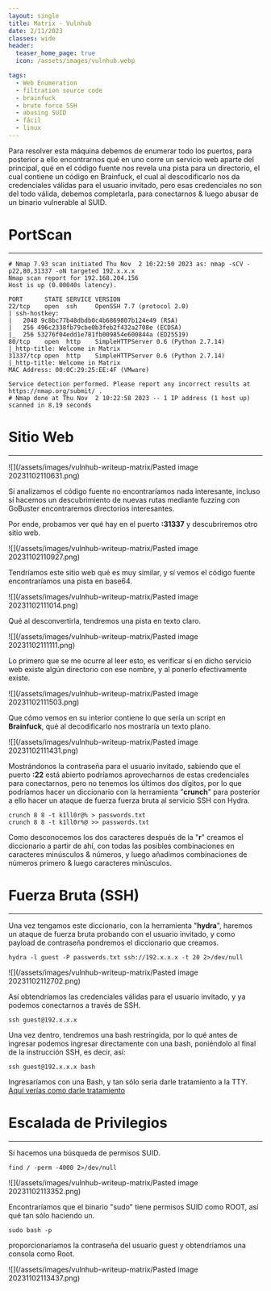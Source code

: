 ```yaml
---
layout: single
title: Matrix - Vulnhub
date: 2/11/2023
classes: wide
header:
  teaser_home_page: true
  icon: /assets/images/vulnhub.webp

tags:
  - Web Enumeration
  - filtration source code
  - brainfuck
  - brute force SSH
  - abusing SUID
  - fácil
  - linux
---
```



Para resolver esta máquina debemos de enumerar todo los puertos, para posterior a ello encontrarnos qué en uno corre un servicio web aparte del principal, qué en el código fuente nos revela una pista para un directorio, el cual contiene un código en Brainfuck, el cual al descodificarlo nos da credenciales válidas para el usuario invitado, pero esas credenciales no son del todo válida, debemos completarla, para conectarnos & luego abusar de un binario vulnerable al SUID.



# PortScan
__________



```
# Nmap 7.93 scan initiated Thu Nov  2 10:22:50 2023 as: nmap -sCV -p22,80,31337 -oN targeted 192.x.x.x
Nmap scan report for 192.168.204.156
Host is up (0.00040s latency).

PORT      STATE SERVICE VERSION
22/tcp    open  ssh     OpenSSH 7.7 (protocol 2.0)
| ssh-hostkey: 
|   2048 9c8bc77b48dbdb0c4b6869807b124e49 (RSA)
|   256 496c2338fb79cbe0b3feb2f432a2708e (ECDSA)
|_  256 53276f04edd1e781fb009854e600844a (ED25519)
80/tcp    open  http    SimpleHTTPServer 0.6 (Python 2.7.14)
|_http-title: Welcome in Matrix
31337/tcp open  http    SimpleHTTPServer 0.6 (Python 2.7.14)
|_http-title: Welcome in Matrix
MAC Address: 00:0C:29:25:EE:4F (VMware)

Service detection performed. Please report any incorrect results at https://nmap.org/submit/ .
# Nmap done at Thu Nov  2 10:22:58 2023 -- 1 IP address (1 host up) scanned in 8.19 seconds

```


# Sitio Web
__________




![](/assets/images/vulnhub-writeup-matrix/Pasted image 20231102110631.png)


Sí analizamos el código fuente no encontraríamos nada interesante, incluso sí hacemos un descubrimiento de nuevas rutas mediante fuzzing con GoBuster encontraremos directorios interesantes.

Por ende, probamos ver qué hay en el puerto **:31337** y descubriremos otro sitio web.



![](/assets/images/vulnhub-writeup-matrix/Pasted image 20231102110927.png)

Tendríamos este sitio web qué es muy similar, y sí vemos el código fuente encontraríamos una pista en base64.

![](/assets/images/vulnhub-writeup-matrix/Pasted image 20231102111014.png)


Qué al desconvertirla, tendremos una pista en texto claro.

![](/assets/images/vulnhub-writeup-matrix/Pasted image 20231102111111.png)

Lo primero que se me ocurre al leer esto, es verificar sí en dicho servicio web existe algún directorio con ese nombre, y al ponerlo efectivamente existe.

![](/assets/images/vulnhub-writeup-matrix/Pasted image 20231102111503.png)


Que cómo vemos en su interior contiene lo que sería un script en **Brainfuck**, qué al decodificarlo nos mostraría un texto plano.

![](/assets/images/vulnhub-writeup-matrix/Pasted image 20231102111431.png)


Mostrándonos la contraseña para el usuario invitado, sabiendo que el puerto **:22** está abierto podríamos aprovecharnos de estas credenciales para conectarnos, pero no tenemos los últimos dos dígitos, por lo que podríamos hacer un diccionario con la herramienta "**crunch**" para posterior a ello hacer un ataque de fuerza fuerza bruta al servicio SSH con Hydra.


```
crunch 8 8 -t k1ll0r@% > passwords.txt
crunch 8 8 -t k1ll0r%@ >> passwords.txt
```

Como desconocemos los dos caracteres después de la "**r**" creamos el diccionario a partir de ahí, con todas las posibles combinaciones en caracteres minúsculos & números, y luego añadimos combinaciones de números primero & luego caracteres minúsculos.

# Fuerza Bruta (SSH)
_________


Una vez tengamos este diccionario, con la herramienta "**hydra**", haremos un ataque de fuerza bruta probando con el usuario invitado, y como payload de contraseña pondremos el diccionario que creamos.

```
hydra -l guest -P passwords.txt ssh://192.x.x.x -t 20 2>/dev/null
```


![](/assets/images/vulnhub-writeup-matrix/Pasted image 20231102112702.png)

Así obtendríamos las credenciales válidas para el usuario invitado, y ya podemos conectarnos a través de SSH.

```
ssh guest@192.x.x.x
```

Una vez dentro, tendremos una bash restringida, por lo qué antes de ingresar podemos ingresar directamente con una bash, poniéndolo al final de la instrucción SSH, es decir, así:


```
ssh guest@192.x.x.x bash
```

Ingresaríamos con una Bash, y tan sólo sería darle tratamiento a la TTY. 
[Aquí verías como darle tratamiento](/_posts/2023-11-02-tratamiento-tty.md)



# Escalada de Privilegios
_____



Sí hacemos una búsqueda de permisos SUID.

```
find / -perm -4000 2>/dev/null
```


![](/assets/images/vulnhub-writeup-matrix/Pasted image 20231102113352.png)

Encontraríamos que el binario "sudo" tiene permisos SUID como ROOT, así qué tan sólo haciendo un.

```
sudo bash -p
```

proporcionaríamos la contraseña del usuario guest y obtendríamos una consola como Root.

![](/assets/images/vulnhub-writeup-matrix/Pasted image 20231102113437.png)
